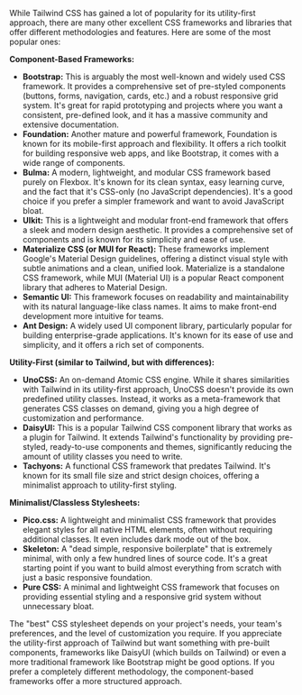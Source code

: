 While Tailwind CSS has gained a lot of popularity for its utility-first approach, there are many other excellent CSS frameworks and libraries that offer different methodologies and features. Here are some of the most popular ones:

**Component-Based Frameworks:**

* **Bootstrap:** This is arguably the most well-known and widely used CSS framework. It provides a comprehensive set of pre-styled components (buttons, forms, navigation, cards, etc.) and a robust responsive grid system. It's great for rapid prototyping and projects where you want a consistent, pre-defined look, and it has a massive community and extensive documentation.
* **Foundation:** Another mature and powerful framework, Foundation is known for its mobile-first approach and flexibility. It offers a rich toolkit for building responsive web apps, and like Bootstrap, it comes with a wide range of components.
* **Bulma:** A modern, lightweight, and modular CSS framework based purely on Flexbox. It's known for its clean syntax, easy learning curve, and the fact that it's CSS-only (no JavaScript dependencies). It's a good choice if you prefer a simpler framework and want to avoid JavaScript bloat.
* **UIkit:** This is a lightweight and modular front-end framework that offers a sleek and modern design aesthetic. It provides a comprehensive set of components and is known for its simplicity and ease of use.
* **Materialize CSS (or MUI for React):** These frameworks implement Google's Material Design guidelines, offering a distinct visual style with subtle animations and a clean, unified look. Materialize is a standalone CSS framework, while MUI (Material UI) is a popular React component library that adheres to Material Design.
* **Semantic UI:** This framework focuses on readability and maintainability with its natural language-like class names. It aims to make front-end development more intuitive for teams.
* **Ant Design:** A widely used UI component library, particularly popular for building enterprise-grade applications. It's known for its ease of use and simplicity, and it offers a rich set of components.

**Utility-First (similar to Tailwind, but with differences):**

* **UnoCSS:** An on-demand Atomic CSS engine. While it shares similarities with Tailwind in its utility-first approach, UnoCSS doesn't provide its own predefined utility classes. Instead, it works as a meta-framework that generates CSS classes on demand, giving you a high degree of customization and performance.
* **DaisyUI:** This is a popular Tailwind CSS component library that works as a plugin for Tailwind. It extends Tailwind's functionality by providing pre-styled, ready-to-use components and themes, significantly reducing the amount of utility classes you need to write.
* **Tachyons:** A functional CSS framework that predates Tailwind. It's known for its small file size and strict design choices, offering a minimalist approach to utility-first styling.

**Minimalist/Classless Stylesheets:**

* **Pico.css:** A lightweight and minimalist CSS framework that provides elegant styles for all native HTML elements, often without requiring additional classes. It even includes dark mode out of the box.
* **Skeleton:** A "dead simple, responsive boilerplate" that is extremely minimal, with only a few hundred lines of source code. It's a great starting point if you want to build almost everything from scratch with just a basic responsive foundation.
* **Pure CSS:** A minimal and lightweight CSS framework that focuses on providing essential styling and a responsive grid system without unnecessary bloat.

The "best" CSS stylesheet depends on your project's needs, your team's preferences, and the level of customization you require. If you appreciate the utility-first approach of Tailwind but want something with pre-built components, frameworks like DaisyUI (which builds on Tailwind) or even a more traditional framework like Bootstrap might be good options. If you prefer a completely different methodology, the component-based frameworks offer a more structured approach.